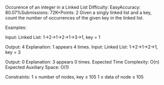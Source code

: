 Occurence of an integer in a Linked List
Difficulty: EasyAccuracy: 80.07%Submissions: 72K+Points: 2
Given a singly linked list and a key, count the number of occurrences of the given key in the linked list.

Examples:

Input: Linked List: 1->2->1->2->1->3->1, key = 1

Output: 4
Explanation: 1 appears 4 times. 
Input: Linked List: 1->2->1->2->1, key = 3

Output: 0
Explanation: 3 appears 0 times.
Expected Time Complexity: O(n)
Expected Auxiliary Space: O(1)

Constraints:
1 ≤ number of nodes, key ≤ 105
1 ≤ data of node ≤ 105

